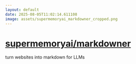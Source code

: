```yaml
---
layout: default
date: 2025-08-05T11:02:14.611108
image: assets/supermemoryai_markdowner_cropped.png
---
```


# [supermemoryai/markdowner](https://github.com/supermemoryai/markdowner)

turn websites into markdown for LLMs
